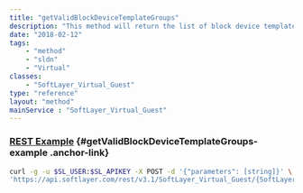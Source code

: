```yaml
---
title: "getValidBlockDeviceTemplateGroups"
description: "This method will return the list of block device template groups that are valid to the host. For instance, it will validate that the template groups returned are compatible with the size and number of disks on the host. "
date: "2018-02-12"
tags:
    - "method"
    - "sldn"
    - "Virtual"
classes:
    - "SoftLayer_Virtual_Guest"
type: "reference"
layout: "method"
mainService : "SoftLayer_Virtual_Guest"
---
```


### [REST Example](#getValidBlockDeviceTemplateGroups-example) <a href="/article/rest/"><i class="fas fa-question"></i></a> {#getValidBlockDeviceTemplateGroups-example .anchor-link} 
```bash
curl -g -u $SL_USER:$SL_APIKEY -X POST -d '{"parameters": [string]}' \
'https://api.softlayer.com/rest/v3.1/SoftLayer_Virtual_Guest/{SoftLayer_Virtual_GuestID}/getValidBlockDeviceTemplateGroups'
```
